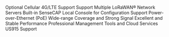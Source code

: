 Optional Cellular 4G/LTE Support
Support Multiple LoRaWAN® Network Servers
Built-in SenseCAP Local Console for Configuration
Support Power-over-Ethernet (PoE)
Wide-range Coverage and Strong Signal
Excellent and Stable Performance
Professional Management Tools and Cloud Services
US915 Support
